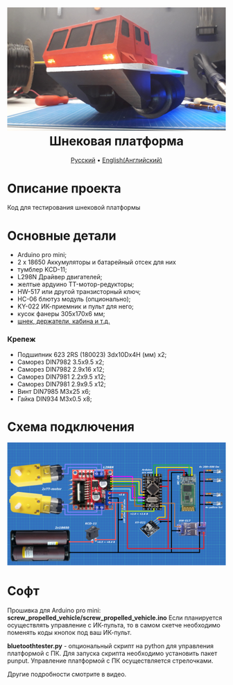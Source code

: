 <h1 align="center">
  <a href="https://youtu.be/GM8qZVZJs2o"><img src="https://github.com/TrashRobotics/ScrewPropelledVehicle/blob/main/img/screw_propelled_vehicle.jpg" alt="Шнекороторный снегоболотоход" width="800"></a>
  <br>
    Шнековая платформа
  <br>
</h1>

<p align="center">
  <a href="https://github.com/TrashRobotics/ScrewPropelledVehicle/blob/main/README.md">Русский</a> •
  <a href="https://github.com/TrashRobotics/ScrewPropelledVehicle/blob/main/README-en.md">English(Английский)</a> 
</p>

# Описание проекта
Код для тестирования шнековой платформы

# Основные детали
* Arduino pro mini;
* 2 x 18650 Аккумуляторы и батарейный отсек для них
* тумблер KCD-11;
* L298N Драйвер двигателей;
* желтые ардуино TT-мотор-редукторы;
* HW-517 или другой транзисторный ключ;
* HC-06 блютуз модуль (опционально);
* KY-022 ИК-приемник и пульт для него;
* кусок фанеры 305x170x6 мм;
* [шнек, держатели, кабина и т.д.](https://www.thingiverse.com/thing:5204085)

### Крепеж
* Подшипник 623 2RS (180023) 3dx10Dx4H (мм) x2;
* Саморез DIN7982 3.5x9.5	x2;
* Саморез DIN7982 2.9x16	x12;
* Саморез DIN7981 2.2x9.5	x12;
* Саморез DIN7981 2.9x9.5	x12;
* Винт DIN7985 M3x25		x6;
* Гайка DIN934 M3x0.5		x8;

# Схема подключения
![Схема подключения](https://github.com/TrashRobotics/ScrewPropelledVehicle/blob/main/img/schematic.png)

# Софт
Прошивка для Arduino pro mini: **screw_propelled_vehicle/screw_propelled_vehicle.ino**
Если планируется осуществлять управление с ИК-пульта, то в самом скетче необходимо поменять коды кнопок под ваш ИК-пульт.

**bluetoothtester.py** - опциональный скрипт на python для управления платформой с ПК.
Для запуска скрипта необходимо установить пакет punput.
Управление платформой с ПК осуществляется стрелочками.

Другие подробности смотрите в видео.

